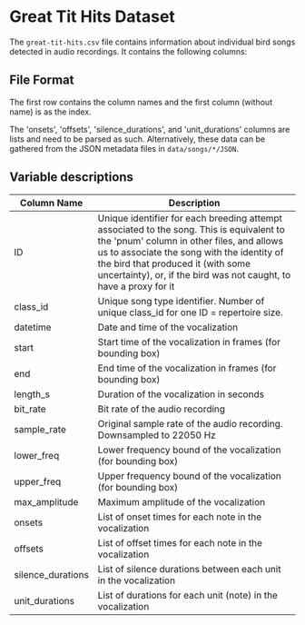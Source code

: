# Great Tit Hits Dataset

The `great-tit-hits.csv` file contains information about individual bird songs detected in audio recordings. It contains the following columns:

## File Format

The first row contains the column names and the first column (without name) is as the index.

The 'onsets', 'offsets', 'silence_durations', and 'unit_durations' columns are lists and need to be parsed as such. Alternatively, these data can be gathered from the JSON metadata files in `data/songs/*/JSON`.

## Variable descriptions

Column Name       | Description
----------------- | ----------------------------------------------------------------------------------------------------------------------------------------------------------------------------------------------------------------------------------------------------------------------------------------------
ID                | Unique identifier for each breeding attempt associated to the song. This is equivalent to the 'pnum' column in other files, and allows us to associate the song with the identity of the bird that produced it (with some uncertainty), or, if the bird was not caught, to have a proxy for it
class_id          | Unique song type identifier. Number of unique class_id for one ID = repertoire size.
datetime          | Date and time of the vocalization
start             | Start time of the vocalization in frames (for bounding box)
end               | End time of the vocalization in frames (for bounding box)
length_s          | Duration of the vocalization in seconds
bit_rate          | Bit rate of the audio recording
sample_rate       | Original sample rate of the audio recording. Downsampled to 22050 Hz
lower_freq        | Lower frequency bound of the vocalization (for bounding box)
upper_freq        | Upper frequency bound of the vocalization (for bounding box)
max_amplitude     | Maximum amplitude of the vocalization
onsets            | List of onset times for each note in the vocalization
offsets           | List of offset times for each note in the vocalization
silence_durations | List of silence durations between each unit in the vocalization
unit_durations    | List of durations for each unit (note) in the vocalization
